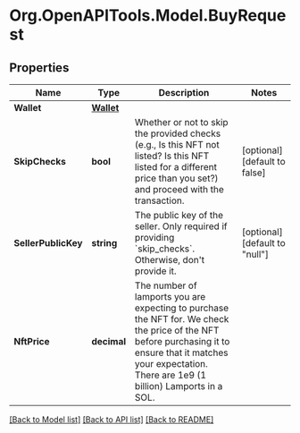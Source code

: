 
# Org.OpenAPITools.Model.BuyRequest

## Properties

Name | Type | Description | Notes
------------ | ------------- | ------------- | -------------
**Wallet** | [**Wallet**](Wallet.md) |  | 
**SkipChecks** | **bool** | Whether or not to skip the provided checks (e.g., Is this NFT not listed? Is this NFT listed for a different price than you set?) and proceed with the transaction.  | [optional] [default to false]
**SellerPublicKey** | **string** | The public key of the seller. Only required if providing &#x60;skip_checks&#x60;. Otherwise, don&#39;t provide it.  | [optional] [default to "null"]
**NftPrice** | **decimal** | The number of lamports you are expecting to purchase the NFT for. We check the price of the NFT before  purchasing it to ensure that it matches your expectation. There are 1e9 (1 billion) Lamports in a SOL.  | 

[[Back to Model list]](../README.md#documentation-for-models)
[[Back to API list]](../README.md#documentation-for-api-endpoints)
[[Back to README]](../README.md)

